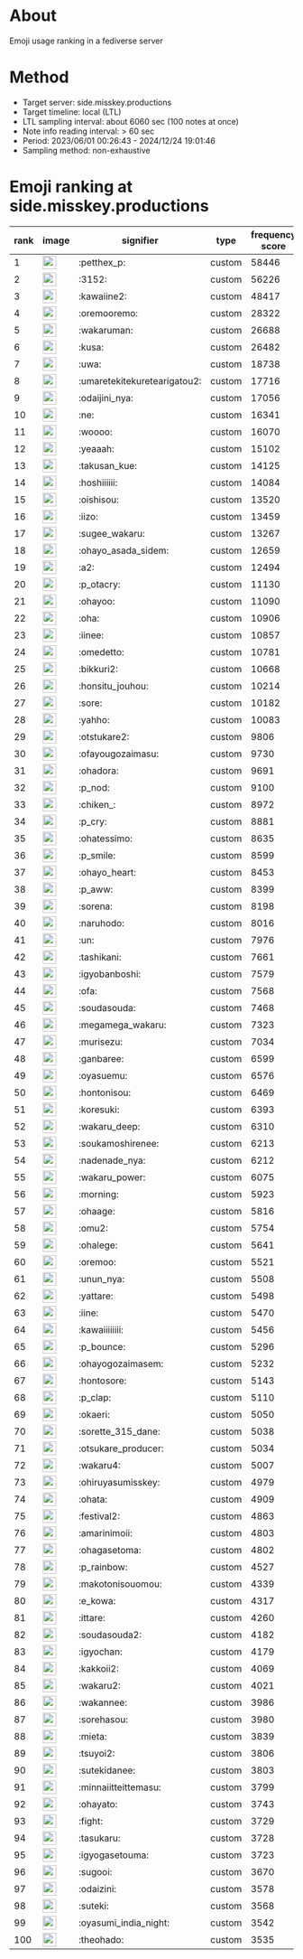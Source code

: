 # About
Emoji usage ranking in a fediverse server

# Method
- Target server: side.misskey.productions
- Target timeline: local (LTL)
- LTL sampling interval: about 6060 sec (100 notes at once)
- Note info reading interval: > 60 sec
- Period: 2023/06/01 00:26:43 - 2024/12/24 19:01:46 
- Sampling method: non-exhaustive

# Emoji ranking at side.misskey.productions

|rank|image|signifier|type|frequency score|
|----|----|----|----|----|
|1|<img height="24" src="https://side.misskey.productions/emoji/petthex_p.webp">|:petthex_p:|custom|58446|
|2|<img height="24" src="https://side.misskey.productions/emoji/3152.webp">|:3152:|custom|56226|
|3|<img height="24" src="https://side.misskey.productions/emoji/kawaiine2.webp">|:kawaiine2:|custom|48417|
|4|<img height="24" src="https://side.misskey.productions/emoji/oremooremo.webp">|:oremooremo:|custom|28322|
|5|<img height="24" src="https://side.misskey.productions/emoji/wakaruman.webp">|:wakaruman:|custom|26688|
|6|<img height="24" src="https://side.misskey.productions/emoji/kusa.webp">|:kusa:|custom|26482|
|7|<img height="24" src="https://side.misskey.productions/emoji/uwa.webp">|:uwa:|custom|18738|
|8|<img height="24" src="https://side.misskey.productions/emoji/umaretekitekuretearigatou2.webp">|:umaretekitekuretearigatou2:|custom|17716|
|9|<img height="24" src="https://side.misskey.productions/emoji/odaijini_nya.webp">|:odaijini_nya:|custom|17056|
|10|<img height="24" src="https://side.misskey.productions/emoji/ne.webp">|:ne:|custom|16341|
|11|<img height="24" src="https://side.misskey.productions/emoji/woooo.webp">|:woooo:|custom|16070|
|12|<img height="24" src="https://side.misskey.productions/emoji/yeaaah.webp">|:yeaaah:|custom|15102|
|13|<img height="24" src="https://side.misskey.productions/emoji/takusan_kue.webp">|:takusan_kue:|custom|14125|
|14|<img height="24" src="https://side.misskey.productions/emoji/hoshiiiiii.webp">|:hoshiiiiii:|custom|14084|
|15|<img height="24" src="https://side.misskey.productions/emoji/oishisou.webp">|:oishisou:|custom|13520|
|16|<img height="24" src="https://side.misskey.productions/emoji/iizo.webp">|:iizo:|custom|13459|
|17|<img height="24" src="https://side.misskey.productions/emoji/sugee_wakaru.webp">|:sugee_wakaru:|custom|13267|
|18|<img height="24" src="https://side.misskey.productions/emoji/ohayo_asada_sidem.webp">|:ohayo_asada_sidem:|custom|12659|
|19|<img height="24" src="https://side.misskey.productions/emoji/a2.webp">|:a2:|custom|12494|
|20|<img height="24" src="https://side.misskey.productions/emoji/p_otacry.webp">|:p_otacry:|custom|11130|
|21|<img height="24" src="https://side.misskey.productions/emoji/ohayoo.webp">|:ohayoo:|custom|11090|
|22|<img height="24" src="https://side.misskey.productions/emoji/oha.webp">|:oha:|custom|10906|
|23|<img height="24" src="https://side.misskey.productions/emoji/iinee.webp">|:iinee:|custom|10857|
|24|<img height="24" src="https://side.misskey.productions/emoji/omedetto.webp">|:omedetto:|custom|10781|
|25|<img height="24" src="https://side.misskey.productions/emoji/bikkuri2.webp">|:bikkuri2:|custom|10668|
|26|<img height="24" src="https://side.misskey.productions/emoji/honsitu_jouhou.webp">|:honsitu_jouhou:|custom|10214|
|27|<img height="24" src="https://side.misskey.productions/emoji/sore.webp">|:sore:|custom|10182|
|28|<img height="24" src="https://side.misskey.productions/emoji/yahho.webp">|:yahho:|custom|10083|
|29|<img height="24" src="https://side.misskey.productions/emoji/otstukare2.webp">|:otstukare2:|custom|9806|
|30|<img height="24" src="https://side.misskey.productions/emoji/ofayougozaimasu.webp">|:ofayougozaimasu:|custom|9730|
|31|<img height="24" src="https://side.misskey.productions/emoji/ohadora.webp">|:ohadora:|custom|9691|
|32|<img height="24" src="https://side.misskey.productions/emoji/p_nod.webp">|:p_nod:|custom|9100|
|33|<img height="24" src="https://side.misskey.productions/emoji/chiken_.webp">|:chiken_:|custom|8972|
|34|<img height="24" src="https://side.misskey.productions/emoji/p_cry.webp">|:p_cry:|custom|8881|
|35|<img height="24" src="https://side.misskey.productions/emoji/ohatessimo.webp">|:ohatessimo:|custom|8635|
|36|<img height="24" src="https://side.misskey.productions/emoji/p_smile.webp">|:p_smile:|custom|8599|
|37|<img height="24" src="https://side.misskey.productions/emoji/ohayo_heart.webp">|:ohayo_heart:|custom|8453|
|38|<img height="24" src="https://side.misskey.productions/emoji/p_aww.webp">|:p_aww:|custom|8399|
|39|<img height="24" src="https://side.misskey.productions/emoji/sorena.webp">|:sorena:|custom|8198|
|40|<img height="24" src="https://side.misskey.productions/emoji/naruhodo.webp">|:naruhodo:|custom|8016|
|41|<img height="24" src="https://side.misskey.productions/emoji/un.webp">|:un:|custom|7976|
|42|<img height="24" src="https://side.misskey.productions/emoji/tashikani.webp">|:tashikani:|custom|7661|
|43|<img height="24" src="https://side.misskey.productions/emoji/igyobanboshi.webp">|:igyobanboshi:|custom|7579|
|44|<img height="24" src="https://side.misskey.productions/emoji/ofa.webp">|:ofa:|custom|7568|
|45|<img height="24" src="https://side.misskey.productions/emoji/soudasouda.webp">|:soudasouda:|custom|7468|
|46|<img height="24" src="https://side.misskey.productions/emoji/megamega_wakaru.webp">|:megamega_wakaru:|custom|7323|
|47|<img height="24" src="https://side.misskey.productions/emoji/murisezu.webp">|:murisezu:|custom|7034|
|48|<img height="24" src="https://side.misskey.productions/emoji/ganbaree.webp">|:ganbaree:|custom|6599|
|49|<img height="24" src="https://side.misskey.productions/emoji/oyasuemu.webp">|:oyasuemu:|custom|6576|
|50|<img height="24" src="https://side.misskey.productions/emoji/hontonisou.webp">|:hontonisou:|custom|6469|
|51|<img height="24" src="https://side.misskey.productions/emoji/koresuki.webp">|:koresuki:|custom|6393|
|52|<img height="24" src="https://side.misskey.productions/emoji/wakaru_deep.webp">|:wakaru_deep:|custom|6310|
|53|<img height="24" src="https://side.misskey.productions/emoji/soukamoshirenee.webp">|:soukamoshirenee:|custom|6213|
|54|<img height="24" src="https://side.misskey.productions/emoji/nadenade_nya.webp">|:nadenade_nya:|custom|6212|
|55|<img height="24" src="https://side.misskey.productions/emoji/wakaru_power.webp">|:wakaru_power:|custom|6075|
|56|<img height="24" src="https://side.misskey.productions/emoji/morning.webp">|:morning:|custom|5923|
|57|<img height="24" src="https://side.misskey.productions/emoji/ohaage.webp">|:ohaage:|custom|5816|
|58|<img height="24" src="https://side.misskey.productions/emoji/omu2.webp">|:omu2:|custom|5754|
|59|<img height="24" src="https://side.misskey.productions/emoji/ohalege.webp">|:ohalege:|custom|5641|
|60|<img height="24" src="https://side.misskey.productions/emoji/oremoo.webp">|:oremoo:|custom|5521|
|61|<img height="24" src="https://side.misskey.productions/emoji/unun_nya.webp">|:unun_nya:|custom|5508|
|62|<img height="24" src="https://side.misskey.productions/emoji/yattare.webp">|:yattare:|custom|5498|
|63|<img height="24" src="https://side.misskey.productions/emoji/iine.webp">|:iine:|custom|5470|
|64|<img height="24" src="https://side.misskey.productions/emoji/kawaiiiiiiii.webp">|:kawaiiiiiiii:|custom|5456|
|65|<img height="24" src="https://side.misskey.productions/emoji/p_bounce.webp">|:p_bounce:|custom|5296|
|66|<img height="24" src="https://side.misskey.productions/emoji/ohayogozaimasem.webp">|:ohayogozaimasem:|custom|5232|
|67|<img height="24" src="https://side.misskey.productions/emoji/hontosore.webp">|:hontosore:|custom|5143|
|68|<img height="24" src="https://side.misskey.productions/emoji/p_clap.webp">|:p_clap:|custom|5110|
|69|<img height="24" src="https://side.misskey.productions/emoji/okaeri.webp">|:okaeri:|custom|5050|
|70|<img height="24" src="https://side.misskey.productions/emoji/sorette_315_dane.webp">|:sorette_315_dane:|custom|5038|
|71|<img height="24" src="https://side.misskey.productions/emoji/otsukare_producer.webp">|:otsukare_producer:|custom|5034|
|72|<img height="24" src="https://side.misskey.productions/emoji/wakaru4.webp">|:wakaru4:|custom|5007|
|73|<img height="24" src="https://side.misskey.productions/emoji/ohiruyasumisskey.webp">|:ohiruyasumisskey:|custom|4979|
|74|<img height="24" src="https://side.misskey.productions/emoji/ohata.webp">|:ohata:|custom|4909|
|75|<img height="24" src="https://side.misskey.productions/emoji/festival2.webp">|:festival2:|custom|4863|
|76|<img height="24" src="https://side.misskey.productions/emoji/amarinimoii.webp">|:amarinimoii:|custom|4803|
|77|<img height="24" src="https://side.misskey.productions/emoji/ohagasetoma.webp">|:ohagasetoma:|custom|4802|
|78|<img height="24" src="https://side.misskey.productions/emoji/p_rainbow.webp">|:p_rainbow:|custom|4527|
|79|<img height="24" src="https://side.misskey.productions/emoji/makotonisouomou.webp">|:makotonisouomou:|custom|4339|
|80|<img height="24" src="https://side.misskey.productions/emoji/e_kowa.webp">|:e_kowa:|custom|4317|
|81|<img height="24" src="https://side.misskey.productions/emoji/ittare.webp">|:ittare:|custom|4260|
|82|<img height="24" src="https://side.misskey.productions/emoji/soudasouda2.webp">|:soudasouda2:|custom|4182|
|83|<img height="24" src="https://side.misskey.productions/emoji/igyochan.webp">|:igyochan:|custom|4179|
|84|<img height="24" src="https://side.misskey.productions/emoji/kakkoii2.webp">|:kakkoii2:|custom|4069|
|85|<img height="24" src="https://side.misskey.productions/emoji/wakaru2.webp">|:wakaru2:|custom|4021|
|86|<img height="24" src="https://side.misskey.productions/emoji/wakannee.webp">|:wakannee:|custom|3986|
|87|<img height="24" src="https://side.misskey.productions/emoji/sorehasou.webp">|:sorehasou:|custom|3980|
|88|<img height="24" src="https://side.misskey.productions/emoji/mieta.webp">|:mieta:|custom|3839|
|89|<img height="24" src="https://side.misskey.productions/emoji/tsuyoi2.webp">|:tsuyoi2:|custom|3806|
|90|<img height="24" src="https://side.misskey.productions/emoji/sutekidanee.webp">|:sutekidanee:|custom|3803|
|91|<img height="24" src="https://side.misskey.productions/emoji/minnaiitteittemasu.webp">|:minnaiitteittemasu:|custom|3799|
|92|<img height="24" src="https://side.misskey.productions/emoji/ohayato.webp">|:ohayato:|custom|3743|
|93|<img height="24" src="https://side.misskey.productions/emoji/fight.webp">|:fight:|custom|3729|
|94|<img height="24" src="https://side.misskey.productions/emoji/tasukaru.webp">|:tasukaru:|custom|3728|
|95|<img height="24" src="https://side.misskey.productions/emoji/igyogasetouma.webp">|:igyogasetouma:|custom|3723|
|96|<img height="24" src="https://side.misskey.productions/emoji/sugooi.webp">|:sugooi:|custom|3670|
|97|<img height="24" src="https://side.misskey.productions/emoji/odaizini.webp">|:odaizini:|custom|3578|
|98|<img height="24" src="https://side.misskey.productions/emoji/suteki.webp">|:suteki:|custom|3568|
|99|<img height="24" src="https://side.misskey.productions/emoji/oyasumi_india_night.webp">|:oyasumi_india_night:|custom|3542|
|100|<img height="24" src="https://side.misskey.productions/emoji/theohado.webp">|:theohado:|custom|3535|
